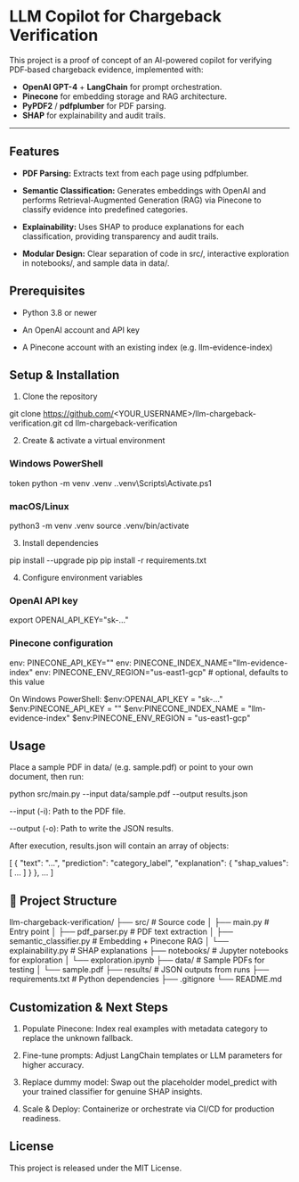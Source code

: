 # LLM Copilot for Chargeback Verification

This project is a proof of concept of an AI-powered copilot for verifying PDF‑based chargeback evidence, implemented with:

- **OpenAI GPT-4** + **LangChain** for prompt orchestration.  
- **Pinecone** for embedding storage and RAG architecture.  
- **PyPDF2** / **pdfplumber** for PDF parsing.  
- **SHAP** for explainability and audit trails.

---
## Features

- **PDF Parsing:** Extracts text from each page using pdfplumber.

- **Semantic Classification:** Generates embeddings with OpenAI and performs Retrieval-Augmented Generation (RAG) via Pinecone to classify evidence into predefined categories.

- **Explainability:** Uses SHAP to produce explanations for each classification, providing transparency and audit trails.

- **Modular Design:** Clear separation of code in src/, interactive exploration in notebooks/, and sample data in data/.

## Prerequisites

- Python 3.8 or newer

- An OpenAI account and API key

- A Pinecone account with an existing index (e.g. llm-evidence-index)

## Setup & Installation

1. Clone the repository

git clone https://github.com/<YOUR_USERNAME>/llm-chargeback-verification.git
cd llm-chargeback-verification

2. Create & activate a virtual environment

### Windows PowerShell
token python -m venv .venv
.\.venv\Scripts\Activate.ps1

### macOS/Linux
python3 -m venv .venv
source .venv/bin/activate

3. Install dependencies

pip install --upgrade pip
pip install -r requirements.txt

4. Configure environment variables

### OpenAI API key
export OPENAI_API_KEY="sk-..."

### Pinecone configuration
env: PINECONE_API_KEY="<your-pinecone-api-key>"
env: PINECONE_INDEX_NAME="llm-evidence-index"
env: PINECONE_ENV_REGION="us-east1-gcp"  # optional, defaults to this value

On Windows PowerShell:
$env:OPENAI_API_KEY = "sk-..."
$env:PINECONE_API_KEY = "<your-pinecone-api-key>"
$env:PINECONE_INDEX_NAME = "llm-evidence-index"
$env:PINECONE_ENV_REGION = "us-east1-gcp"

## Usage

Place a sample PDF in data/ (e.g. sample.pdf) or point to your own document, then run:

python src/main.py --input data/sample.pdf --output results.json

--input (-i): Path to the PDF file.

--output (-o): Path to write the JSON results.

After execution, results.json will contain an array of objects:

[
  {
    "text": "...",
    "prediction": "category_label",
    "explanation": {
      "shap_values": [ ... ]
    }
  },
  ...
]

## 📂 Project Structure

llm-chargeback-verification/
├── src/                          # Source code
│   ├── main.py                   # Entry point
│   ├── pdf_parser.py             # PDF text extraction
│   ├── semantic_classifier.py    # Embedding + Pinecone RAG
│   └── explainability.py         # SHAP explanations
├── notebooks/                    # Jupyter notebooks for exploration
│   └── exploration.ipynb
├── data/                         # Sample PDFs for testing
│   └── sample.pdf
├── results/                      # JSON outputs from runs
├── requirements.txt              # Python dependencies
├── .gitignore
└── README.md

## Customization & Next Steps

1. Populate Pinecone: Index real examples with metadata category to replace the unknown fallback.

2. Fine-tune prompts: Adjust LangChain templates or LLM parameters for higher accuracy.

3. Replace dummy model: Swap out the placeholder model_predict with your trained classifier for genuine SHAP insights.

4. Scale & Deploy: Containerize or orchestrate via CI/CD for production readiness.

## License

This project is released under the MIT License.
